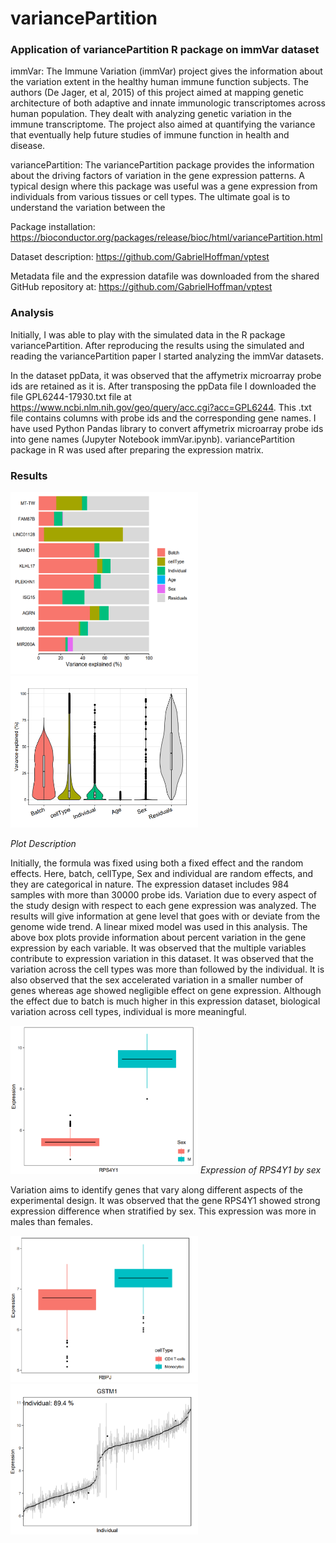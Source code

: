 # variancePartition
### Application of variancePartition R package on immVar dataset

immVar: The Immune Variation (immVar) project gives the information about the variation extent in the healthy human immune function subjects. The authors (De Jager, et al, 2015) of this project aimed at mapping genetic architecture of both adaptive and innate immunologic transcriptomes across human population. They dealt with analyzing genetic variation in the immune transcriptome. The project also aimed at quantifying the variance that eventually help future studies of immune function in health and disease.

variancePartition: The variancePartition package provides the information about the driving factors of variation in the gene expression patterns. A typical design where this package was useful was a gene expression from individuals from various tissues or cell types. The ultimate goal is to understand the variation between the

Package installation: https://bioconductor.org/packages/release/bioc/html/variancePartition.html

Dataset description: https://github.com/GabrielHoffman/vptest

Metadata file and the expression datafile was downloaded from the shared GitHub repository at: https://github.com/GabrielHoffman/vptest

### Analysis

Initially, I was able to play with the simulated data in the R package variancePartition. After reproducing the results using the simulated and reading the variancePartition paper I started analyzing the immVar datasets.

In the dataset ppData, it was observed that the affymetrix microarray probe ids are retained as it is. After transposing the ppData file I downloaded the file GPL6244-17930.txt file at https://www.ncbi.nlm.nih.gov/geo/query/acc.cgi?acc=GPL6244. This .txt file contains columns with probe ids and the corresponding gene names. I have used Python Pandas library to convert affymetrix microarray probe ids into gene names (Jupyter Notebook immVar.ipynb). variancePartition package in R was used after preparing the expression matrix.

### Results

<p float="left">
  <img src="plots/1.PNG" width="300"/>
  <img src="plots/2.PNG" width="300" /> 
</p>
<p>
    <em>Plot Description</em>
</p>

Initially, the formula was fixed using both a fixed effect and the random effects. Here, batch, cellType, Sex and individual are random effects, and they are categorical in nature. The expression dataset includes 984 samples with more than 30000 probe ids. Variation due to every aspect of the study design with respect to each gene expression was analyzed. The results will give information at gene level that goes with or deviate from the genome wide trend. A linear mixed model was used in this analysis. The above box plots provide information about percent variation in the gene expression by each variable. It was observed that the multiple variables contribute to expression variation in this dataset. It was observed that the variation across the cell types was more than followed by the individual. It is also observed that the sex accelerated variation in a smaller number of genes whereas age showed negligible effect on gene expression. Although the effect due to batch is much higher in this expression dataset, biological variation across cell types, individual is more meaningful.

<p float="left">
  <img src="plots/3.1.PNG" width="300" length="500"/>
  <em>Expression of RPS4Y1 by sex </em>
</p>

Variation aims to identify genes that vary along different aspects of the experimental design. It was observed that the gene RPS4Y1 showed strong expression difference when stratified by sex. This expression was more in males than females.

<p float="left">
  <img src="plots/4.PNG" width="300"/>
  <img src="plots/5.PNG" width="300" /> 
</p>



